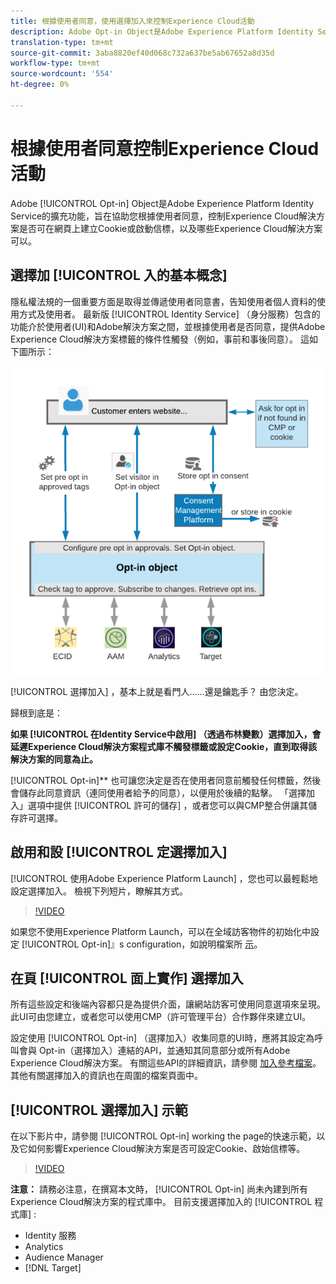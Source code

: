 ```yaml
---
title: 根據使用者同意，使用選擇加入來控制Experience Cloud活動
description: Adobe Opt-in Object是Adobe Experience Platform Identity Service的擴充功能，旨在協助您根據使用者的同意，控制Experience Cloud解決方案是否可在網頁上建立Cookie，以及哪些Experience Cloud解決方案可以啟動信標。
translation-type: tm+mt
source-git-commit: 3aba8820ef40d068c732a637be5ab67652a8d35d
workflow-type: tm+mt
source-wordcount: '554'
ht-degree: 0%

---
```



# 根據使用者同意控制Experience Cloud活動

Adobe [!UICONTROL Opt-in] Object是Adobe Experience Platform Identity Service的擴充功能，旨在協助您根據使用者同意，控制Experience Cloud解決方案是否可在網頁上建立Cookie或啟動信標，以及哪些Experience Cloud解決方案可以。

## 選擇加 [!UICONTROL 入的基本概念]

隱私權法規的一個重要方面是取得並傳遞使用者同意書，告知使用者個人資料的使用方式及使用者。 最新版 [!UICONTROL Identity Service] （身分服務）包含的功能介於使用者(UI)和Adobe解決方案之間，並根據使用者是否同意，提供Adobe Experience Cloud解決方案標籤的條件性觸發（例如，事前和事後同意）。 這如下圖所示：

![選擇加入 [!UICONTROL 的運作方式]](assets/opt-in.png)

[!UICONTROL 選擇加入] ，基本上就是看門人……還是鑰匙手？ 由您決定。

歸根到底是：

**如果 [!UICONTROL 在Identity Service中啟用] （透過布林變數）選擇加入，會延遲Experience Cloud解決方案程式庫不觸發標籤或設定Cookie，直到取得該解決方案的同意為止。**

[!UICONTROL Opt-in]** 也可讓您決定是否在使用者同意前觸發任何標籤，然後會儲存此同意資訊（連同使用者給予的同意），以便用於後續的點擊。 「選擇加入」選項中提供 [!UICONTROL 許可的儲存] ，或者您可以與CMP整合併讓其儲存許可選擇。

## 啟用和設 [!UICONTROL 定選擇加入]

[!UICONTROL 使用Adobe Experience Platform Launch] ，您也可以最輕鬆地設定選擇加入。 檢視下列短片，瞭解其方式。

>[!VIDEO](https://video.tv.adobe.com/v/26431/?quality=12)

如果您不使用Experience Platform Launch，可以在全域訪客物件的初始化中設定 [!UICONTROL Opt-in]』s configuration，如說明檔案所 [示](https://marketing.adobe.com/resources/help/en_US/mcvid/getting-started.html)。

## 在頁 [!UICONTROL 面上實作] 選擇加入

所有這些設定和後端內容都只是為提供介面，讓網站訪客可使用同意選項來呈現。 此UI可由您建立，或者您可以使用CMP（許可管理平台）合作夥伴來建立UI。

設定使用 [!UICONTROL Opt-in] （選擇加入）收集同意的UI時，應將其設定為呼叫會與  Opt-in（選擇加入）連結的API，並通知其同意部分或所有Adobe Experience Cloud解決方案。 有關這些API的詳細資訊，請參閱 [加入參考檔案](https://marketing.adobe.com/resources/help/en_US/mcvid/api.html)。 其他有關選擇加入的資訊也在周圍的檔案頁面中。

## [!UICONTROL 選擇加入] 示範

在以下影片中，請參閱 [!UICONTROL Opt-in] working the page的快速示範，以及它如何影響Experience Cloud解決方案是否可設定Cookie、啟始信標等。

>[!VIDEO](https://video.tv.adobe.com/v/26432/?quality=12)

**注意：** 請務必注意，在撰寫本文時， [!UICONTROL Opt-in] 尚未內建到所有Experience Cloud解決方案的程式庫中。 目前支援選擇加入的 [!UICONTROL 程式庫] :

* Identity 服務
* Analytics
* Audience Manager
* [!DNL Target]
